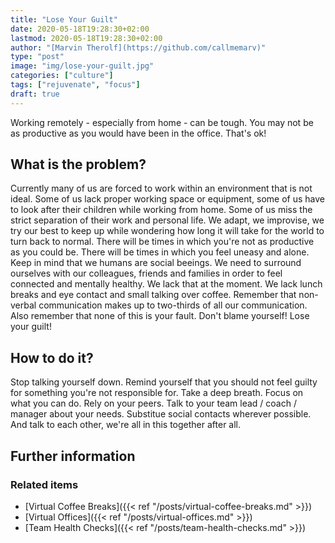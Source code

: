 ```yaml
---
title: "Lose Your Guilt"
date: 2020-05-18T19:28:30+02:00
lastmod: 2020-05-18T19:28:30+02:00
author: "[Marvin Therolf](https://github.com/callmemarv)"
type: "post"
image: "img/lose-your-guilt.jpg"
categories: ["culture"]
tags: ["rejuvenate", "focus"]
draft: true
---
```


Working remotely - especially from home - can be tough. You may not be as productive as you would have been in the office. That's ok!

<!--more-->

## What is the problem?

Currently many of us are forced to work within an environment that is not ideal. Some of us lack proper working space or equipment, some of us have to look after their children while working from home. Some of us miss the strict separation of their work and personal life. We adapt, we improvise, we try our best to keep up while wondering how long it will take for the world to turn back to normal. There will be times in which you're not as productive as you could be. There will be times in which you feel uneasy and alone. Keep in mind that we humans are social beeings. We need to surround ourselves with our colleagues, friends and families in order to feel connected and mentally healthy. We lack that at the moment. We lack lunch breaks and eye contact and small talking over coffee. Remember that non-verbal communication makes up to two-thirds of all our communication. Also remember that none of this is your fault. Don't blame yourself! Lose your guilt!

## How to do it?

Stop talking yourself down. Remind yourself that you should not feel guilty for something you're not responsible for. Take a deep breath. Focus on what you can do. Rely on your peers. Talk to your team lead / coach / manager about your needs. Substitue social contacts wherever possible. And talk to each other, we're all in this together after all.

## Further information

### Related items

* [Virtual Coffee Breaks]({{< ref "/posts/virtual-coffee-breaks.md" >}})
* [Virtual Offices]({{< ref "/posts/virtual-offices.md" >}})
* [Team Health Checks]({{< ref "/posts/team-health-checks.md" >}})
